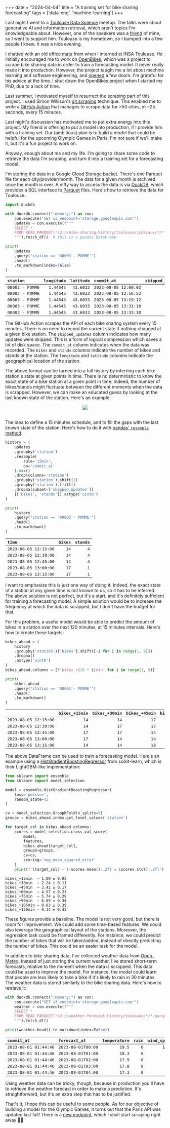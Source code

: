 +++
date = "2024-04-04"
title = "A training set for bike sharing forecasting"
tags = ['data-eng', 'machine-learning']
+++

<style>
table {
  font-family: monospace; /* Apply monospace font */
}

table td, table th {
  white-space: nowrap; /* Prevent text from wrapping */
}
</style>

Last night I went to a [Toulouse Data Science](https://www.meetup.com/fr-FR/tlse-data-science/) meetup. The talks were about generative AI and information retrieval, which aren't topics I'm knowledgeable about. However, one of the speakers was a [friend](https://github.com/raphaelsty) of mine, so I went to support him. Toulouse is my hometown, so I bumped into a few people I knew. It was a nice evening.

I chatted with an old office [mate](https://scholar.google.com/citations?user=eoxrO3MAAAAJ&hl=en) from when I interned at INSA Toulouse. He initially encouraged me to work on [OpenBikes](https://www.youtube.com/watch?v=vQGdzKkyPP0), which was a project to scrape bike sharing data in order to train a forecasting model. It never really made it into production. However, the project taught me a lot about machine learning and software engineering, and [opened](https://actu.fr/occitanie/toulouse_31555/dataconnexions-openbikes-recoit-le-prix-special-open-data-toulouse-metropole_3632308.html) a few doors. I'm grateful for his advice at the time. I shut down the OpenBikes project when I started my PhD, due to a lack of time.

Last summer, I motivated myself to resurrect the scraping part of this project. I used Simon Willison's [git scraping](https://simonwillison.net/2020/Oct/9/git-scraping/) technique. This enabled me to write a [GitHub Action](https://github.com/MaxHalford/bike-sharing-history) that manages to scrape data for >50 cities, in ~25 seconds, every 15 minutes.

Last night's discussion has motivated me to put extra energy into this project. My friend is offering to put a model into production, if I provide him with a training set. Our (ambitious) plan is to build a model that could be helpful for the upcoming Olympic Games in Paris. I'm not sure if we'll make it, but it's a fun project to work on.

Anyway, enough about me and my life. I'm going to share some code to retrieve the data I'm scraping, and turn it into a training set for a forecasting model.

I'm storing the data in a Google Cloud Storage [bucket](https://console.cloud.google.com/storage/browser/bike-sharing-history;tab=objects?forceOnBucketsSortingFiltering=true&authuser=1&project=bike-sharing-407017&prefix=&forceOnObjectsSortingFiltering=false). There's one Parquet file for each city/provider/month. The data for a given month is archived once the month is over. A nifty way to access the data is via [DuckDB](https://duckdb.org/), which provides a SQL interface to [Parquet](https://www.databricks.com/glossary/what-is-parquet#:~:text=What%20is%20Parquet%3F,handle%20complex%20data%20in%20bulk.) files. Here's how to retrieve the data for Toulouse:

```py
import duckdb

with duckdb.connect(":memory:") as con:
    con.execute("SET s3_endpoint='storage.googleapis.com'")
    updates = con.execute(f"""
    SELECT *
    FROM READ_PARQUET('s3://bike-sharing-history/toulouse/jcdecaux/*/*.parquet');
    """).fetch_df()  # this is a pandas DataFrame

print(
    updates
    .query("station == '00003 - POMME'")
    .head()
    .to_markdown(index=False)
)
```

| station       | longitude | latitude | commit_at           | skipped_updates | bikes | stands |
| :------------ | --------: | -------: | :------------------ | --------------: | ----: | -----: |
| 00003 - POMME |   1.44545 |  43.6033 | 2023-08-05 12:00:02 |               0 |    14 |      4 |
| 00003 - POMME |   1.44545 |  43.6033 | 2023-08-05 12:56:53 |              10 |    17 |      1 |
| 00003 - POMME |   1.44545 |  43.6033 | 2023-08-05 13:19:12 |               0 |    14 |      4 |
| 00003 - POMME |   1.44545 |  43.6033 | 2023-08-05 13:31:18 |               0 |    12 |      6 |
| 00003 - POMME |   1.44545 |  43.6033 | 2023-08-05 13:33:18 |               0 |    14 |      4 |

The GitHub Action scrapes the API of each bike sharing system every 15 minutes. There is no need to record the current state if nothing changed at a given bike station. The `skipped_updates` column indicates how many updates were skipped. This is a form of logical compression which saves a lot of disk space. The `commit_at` column indicates when the data was recorded. The `bikes` and `stands` columns indicate the number of bikes and stands at the station. The `longitude` and `latitude` columns indicate the geographical location of the station.

The above format can be turned into a full history by inferring each bike station's state at given points in time. There is no deterministic to know the exact state of a bike station at a given point in time. Indeed, the number of bikes/stands might fluctuate between the different moments when the data is scrapped. However, we can make an educated guess by looking at the last known state of the station. Here's an example:

<div align="center" >
<figure style="width: 90%; margin: 0;">
    <img src="/img/blog/bike-sharing-forecasting-training-set/uncompress.png" style="box-shadow: none;">
</figure>
</div>
</br>

The idea to define a 15 minutes schedule, and to fill the gaps with the last known state of the station. Here's how to do it with [pandas' `resample` method](https://pandas.pydata.org/pandas-docs/stable/reference/api/pandas.DataFrame.resample.html):

```py
history = (
    updates
    .groupby('station')
    .resample(
        rule='15min',
        on='commit_at'
    ).max()
    .drop(columns='station')
    .groupby('station').shift(1)
    .groupby('station').ffill()
    .dropna(subset=['skipped_updates'])
    [['bikes', 'stands']].astype('uint8')
)

print(
    history
    .query("station == '00003 - POMME'")
    .head()
    .to_markdown()
)
```

| time                | bikes | stands |
| :------------------ | ----: | -----: |
| 2023-08-05 12:15:00 |    14 |      4 |
| 2023-08-05 12:30:00 |    14 |      4 |
| 2023-08-05 12:45:00 |    14 |      4 |
| 2023-08-05 13:00:00 |    17 |      1 |
| 2023-08-05 13:15:00 |    17 |      1 |

I want to emphasize this is just one way of doing it. Indeed, the exact state of a station at any given time is not known to us, so it has to be inferred. The above solution is not perfect, but it's a start, and it's definitely sufficient for training a forecasting model. A simple solution would be to increase the frequency at which the data is scrapped, but I don't have the budget for that.

For this problem, a useful model would be able to predict the amount of bikes in a station over the next 120 minutes, at 15 minutes intervals. Here's how to create these targets:

```py
bikes_ahead = (
    history
    .groupby('station')['bikes'].shift([-i for i in range(1, 9)])
    .dropna()
    .astype('uint8')
)
bikes_ahead.columns = [f'bikes_+{15 * i}min' for i in range(1, 9)]

print(
    bikes_ahead
    .query("station == '00003 - POMME'")
    .head()
    .to_markdown()
)

```

|                     | bikes\_+15min | bikes\_+30min | bikes\_+45min | bikes\_+60min | bikes\_+75min | bikes\_+90min | bikes\_+105min | bikes\_+120min |
| :------------------ | ------------: | ------------: | ------------: | ------------: | ------------: | ------------: | -------------: | -------------: |
| 2023-08-05 12:15:00 |            14 |            14 |            17 |            17 |            14 |            14 |             18 |             18 |
| 2023-08-05 12:30:00 |            14 |            17 |            17 |            14 |            14 |            18 |             18 |             18 |
| 2023-08-05 12:45:00 |            17 |            17 |            14 |            14 |            18 |            18 |             18 |             16 |
| 2023-08-05 13:00:00 |            17 |            14 |            14 |            18 |            18 |            18 |             16 |             15 |
| 2023-08-05 13:15:00 |            14 |            14 |            18 |            18 |            18 |            16 |             15 |             18 |

The above DataFrame can be used to train a forecasting model. Here's an example using a [HistGradientBoostingRegressor](https://scikit-learn.org/stable/modules/generated/sklearn.ensemble.HistGradientBoostingRegressor.html) from scikit-learn, which is their LightGBM-like implementation:

```py
from sklearn import ensemble
from sklearn import model_selection

model = ensemble.HistGradientBoostingRegressor(
    loss='poisson',
    random_state=42
)

cv = model_selection.GroupKFold(n_splits=5)
groups = bikes_ahead.index.get_level_values('station')

for target_col in bikes_ahead.columns:
    scores = model_selection.cross_val_score(
        model,
        features,
        bikes_ahead[target_col],
        groups=groups,
        cv=cv,
        scoring='neg_mean_squared_error'
    )
    print(f'{target_col} — {-scores.mean():.2f} ± {scores.std():.2f}')
```

```
bikes_+15min  — 1.09 ± 0.05
bikes_+30min  — 2.24 ± 0.11
bikes_+45min  — 3.41 ± 0.17
bikes_+60min  — 4.57 ± 0.23
bikes_+75min  — 5.74 ± 0.29
bikes_+90min  — 6.89 ± 0.34
bikes_+105min — 8.03 ± 0.39
bikes_+120min — 9.14 ± 0.43
```

These figures provide a baseline. The model is not very good, but there is room for improvement. We could add some time-based features. We could also leverage the geographical layout of the stations. Moreover, the regression task could be framed differently. For instance, we could predict the number of bikes that will be taken/added, instead of directly predicting the number of bikes. This could be an easier task for the model.

In addition to bike sharing data, I've collected weather data from [Open-Meteo](https://open-meteo.com/). Instead of just storing the current weather, I've stored short-term forecasts, relative to the moment when the data is scrapped. This data could be used to improve the model. For instance, the model could learn that people are less likely to take a bike if it's likely to rain in 30 minutes. The weather data is stored similarly to the bike sharing data. Here's how to retrieve it:

```py
with duckdb.connect(":memory:") as con:
    con.execute("SET s3_endpoint='storage.googleapis.com'")
    weather = con.execute(f"""
    SELECT *
    FROM READ_PARQUET('s3://weather-forecast-history/toulouse/*/*.parquet');
    """).fetch_df()

print(weather.head().to_markdown(index=False))
```

| commit_at           | forecast_at      | temperature | rain | wind_speed |
| :------------------ | :--------------- | ----------: | ---: | ---------: |
| 2023-08-01 01:44:46 | 2023-08-01T00:00 |        19.5 |    0 |       10.3 |
| 2023-08-01 01:44:46 | 2023-08-01T01:00 |        18.3 |    0 |        8.3 |
| 2023-08-01 01:44:46 | 2023-08-01T02:00 |        17.9 |    0 |        6.6 |
| 2023-08-01 01:44:46 | 2023-08-01T03:00 |        17.8 |    0 |        5.5 |
| 2023-08-01 01:44:46 | 2023-08-01T04:00 |        17.3 |    0 |        5.7 |

Using weather data can be tricky, though, because in production you'll have to retrieve the weather forecast in order to make a prediction. It's straightforward, but it's an extra step that has to be justified.

That's it, I hope this can be useful to some people. As for our objective of building a model for the Olympic Games, it turns out that the Paris API was updated last fall! There is a [new endpoint](https://www.velib-metropole.fr/donnees-open-data-gbfs-du-service-velib-metropole), which I shall start scraping right away 🏃‍♂️
